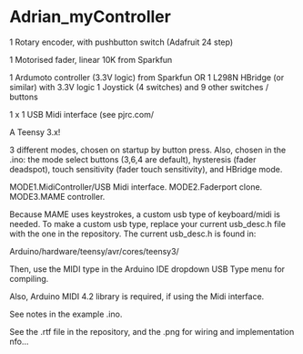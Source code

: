 # Adrian_myController
1 Rotary encoder, with pushbutton switch (Adafruit 24 step)

1 Motorised fader, linear 10K from Sparkfun

1 Ardumoto controller (3.3V logic) from Sparkfun 
OR 
1 L298N HBridge (or similar) with 3.3V logic 
1 Joystick (4 switches) and 9 other switches / buttons

1 x 1 USB Midi interface (see pjrc.com/

A Teensy 3.x!

3 different modes, chosen on startup by button press. Also, chosen in the .ino: the mode select buttons (3,6,4 are default), hysteresis (fader deadspot), touch sensitivity (fader touch sensitivity), and HBridge mode.

MODE1.MidiController/USB Midi interface. 
MODE2.Faderport clone. 
MODE3.MAME controller. 

Because MAME uses keystrokes, a custom usb type of keyboard/midi is needed. To make a custom usb type, replace your current usb_desc.h file with the one in the repository. The current usb_desc.h is found in: 

Arduino/hardware/teensy/avr/cores/teensy3/

Then, use the MIDI type in the Arduino IDE dropdown USB Type menu for compiling.

Also, Arduino MIDI 4.2 library is required, if using the Midi interface.

See notes in the example .ino.

See the .rtf file in the repository, and the .png for wiring and implementation nfo…





